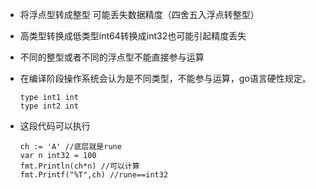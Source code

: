 + 将浮点型转成整型 可能丢失数据精度（四舍五入浮点转整型）

+ 高类型转换成低类型int64转换成int32也可能引起精度丢失

+ 不同的整型或者不同的浮点型不能直接参与运算

+ 	在编译阶段操作系统会认为是不同类型，不能参与运算，go语言硬性规定。
    
    ```
    type int1 int
    type int2 int
    ```
    
+ 这段代码可以执行

  ```
  ch := 'A' //底层就是rune
  var n int32 = 100
  fmt.Println(ch*n) //可以计算
  fmt.Printf("%T",ch) //rune==int32
  ```

